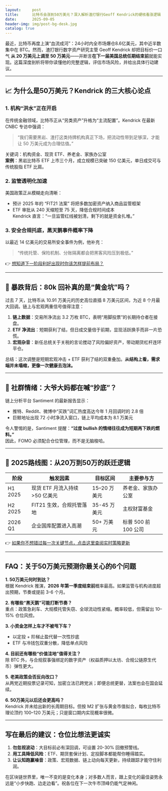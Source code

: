 ```yaml
---
layout:     post
title:      比特币会涨到50万美元？深入解析渣打银行Geoff Kendrick的硬核看涨逻辑
date:       2025-09-05
header-img: img/post-bg-desk.jpg
catalog: true
---
```


最近，比特币再度上演“血流成河”：24小时内全市场爆仓8.6亿美元，其中近半数集中在 BTC。然而，渣打银行数字资产研究主管 Geoff Kendrick 却把目标价一口气 **从 20 万美元上调至 50 万美元**——并断言**在下一届美国总统任期结束前**就能实现。这篇深度剖析将带你读懂他的完整逻辑，评估市场风险，并给出具体行动建议。

---

## 📈 为什么是50万美元？Kendrick 的三大核心论点

### 1. 机构“洪水”正在开启  
在传统金融领域，比特币正从“另类资产”升格为“主流配置”。Kendrick 在最新 CNBC 专访中强调：

> “我们需要黑岩、渣打这类持牌机构真正下场，把流动性带到足够深，才能让 50 万美元成为合理估值。”

关键词：机构资金、现货 ETF、养老金、家族办公室  
**案例**：黑岩比特币 ETF 上市三个月，成立规模已突破 150 亿美元，单日成交可与传统股指 ETF 比肩。

### 2. 监管透明化加速  
美国政策正从模糊走向清晰：  
- 预计 2025 年的 “FIT21 法案” 将把多数加密资产纳入商品监管框架  
- ETF 审批从 240 天缩短至 75 天，降低合规时间成本  
Kendrick 直言：“一旦监管红线被划清，剩下的就是资金扎堆。”

### 3. 安全合规托底，黑天鹅事件概率下降  
以最近 14 亿美元的交易所安全事件为例，他补充：  
> “传统托管、保险机制、分账隔离都会把黑客风险压到极低。”  

👉 [想知道下一阶段利好出现时你该怎样提前布局？](https://okxdog.com/)

---

## 🧨 暴跌背后：80k 回补真的是“黄金坑”吗？

过去 7 天，比特币从 10.91 万美元的历史高位直插 8 万美元区间，为近 8 个月最大回调。链上与宏观两重信号值得注意：

1. **链上数据**：交易所净流出 3.2 万枚 BTC，表明“用脚投票”的长期持仓者在接盘。  
2. **ETF 净流出**：短期获利了结，但日成交量倍于前期，显现活跃换手而非一片恐慌。  
3. **宏观杂音**：新任总统关于关税的言论搅动了风险偏好资产，带动期货杠杆连环平仓。

总结：这次调整是短期宏观冲击 + ETF 获利了结的双重叠加。**从结构上看，需求端并未塌缩，更像一次健康去泡沫。**

---

## 🚀 社群情绪：大爷大妈都在喊“抄底”？

链上分析平台 Santiment 的最新报告显示：

- 推特、Reddit、微博中“买跌”词汇热度高达今年 1 月回调时的 2.8 倍  
- 巨鲸地址出现 72 小时净流入窗口，链上平均成本为 8.1 万美元  

令人警惕的是，Santiment 提醒：**“过度 bullish 的情绪往往成为短期再下跌的燃料。”**  
因此，FOMO 必须配合仓位管理，而不是无脑梭哈。

---

## 🎯 2025路线图：从20万到50万的跃迁逻辑

| 阶段 | 触发因素 | 目标区间 | 主要参与方 |
| -- | -- | -- | -- |
| H1 2025 | 现货 ETF 月流入持续 >50 亿美元 | 15–20 万美元 | 养老金、家族办公室 |
| H2 2025 | FIT21 生效，合规托管落地 | 35-45 万美元 | 主权财富基金 |
| 2026 Q1 | 企业国库配置进入高潮 | 50+ 万美元 | 标普 500 前 100 公司 |

👉 [如果你不想错过每一次关键节点，点击这里查阅实时策略更新](https://okxdog.com/)

---

## FAQ：关于50万美元预测你最关心的6个问题

**1. 50万美元何时到达？**  
根据 Kendrick 推演，**2026 年第一季度结束前**概率最高。如果监管与机构进度超出预期，节奏或提前 3-6 个月。

**2. 有哪些“黑天鹅”可能打断节奏？**  
重点：政策急刹车、大规模托管失窃、全球流动性紧缩。概率较低，但需留出 10–15% 仓位风控。

**3. 小资金怎样上车才不被甩下车？**  
- 以定投 + 阶梯止盈代替一次性抄底  
- ETF 与冷钱包双重分散，降低单点风险  

**4. 目前还有哪些“价值洼地”值得关注？**  
除 BTC 外，与合规叙事强绑定的数字资产（权益质押以太坊、合规公链原生代币）弹性更大。

**5. 老美政策会否反向改口？**  
从两党近期投票记录可知，加密立法已跨党派；即便总统更替，法案也会在国会延续。

**6. 50万美元以后还会更高吗？**  
Kendrick 并未给出新的长周期目标。但按 M2 扩张与黄金市值拟合，每枚比特币理论顶约 100–120 万美元；只是窗口期内实现概率很微。

---

## 写在最后的建议：仓位比想法更诚实

1. **勿忽视波动**：大目标前必有深回调，可设置 20-30% 回撤预警线。  
2. **用工具降低风险**：ETF、期货套保计划、定投脚本都能帮你睡得踏实。  
3. **让认知跑赢噪音**：政策、宏观数据、链上动向每天更新，持续跟踪才能守住利润。

在区块链世界里，唯一不变的是变化本身；对多数人而言，跟上变化的最佳姿势永远是“小步快跑、边走边看”。祝各位在下一次牛市顶峰仍能气定神闲。
